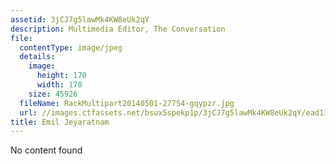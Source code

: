 ```yaml
---
assetid: 3jCJ7g5lawMk4KW8eUk2qY
description: Multimedia Editor, The Conversation
file:
  contentType: image/jpeg
  details:
    image:
      height: 170
      width: 170
    size: 45926
  fileName: RackMultipart20140501-27754-gqypzr.jpg
  url: //images.ctfassets.net/bsux5spekp1p/3jCJ7g5lawMk4KW8eUk2qY/ead1392519496e9e567f0308024a44a8/RackMultipart20140501-27754-gqypzr.jpg
title: Emil Jeyaratnam
---
```

No content found